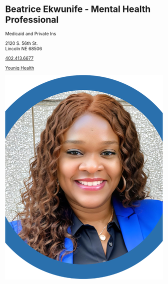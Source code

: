 # Beatrice Ekwunife - Mental Health Professional

Medicaid and Private Ins

2120 S. 56th St.  
Lincoln NE 68506

[402.413.6677](tel:4024136677)

[Youniq Health](https://youniqhealth.com/#beatrice)

![picture](./markdown/resources/images/bEkwunife.jpeg)
